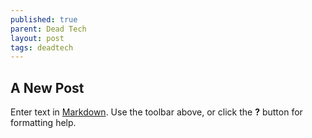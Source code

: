 ```yaml
---
published: true
parent: Dead Tech
layout: post
tags: deadtech
---
```


## A New Post

Enter text in [Markdown](http://daringfireball.net/projects/markdown/). Use the toolbar above, or click the **?** button for formatting help.
